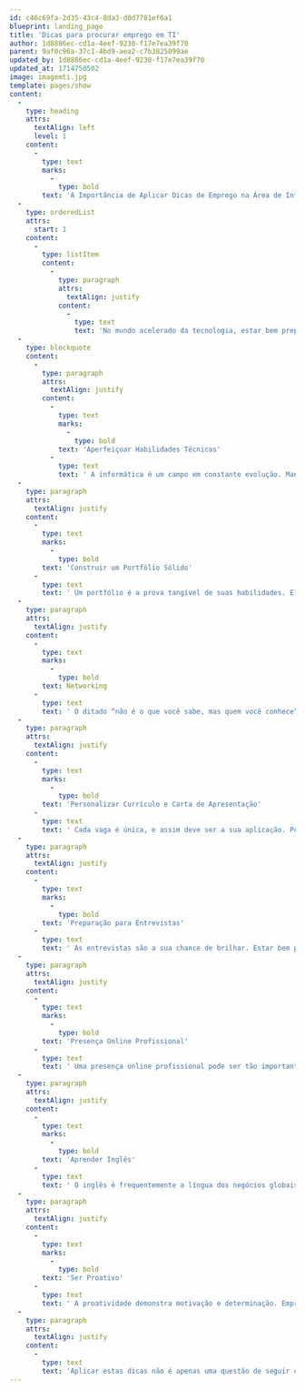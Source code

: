 ```yaml
---
id: c46c69fa-2d35-43c4-8da3-d0d7781ef6a1
blueprint: landing_page
title: 'Dicas para procurar emprego em TI'
author: 1d8886ec-cd1a-4eef-9230-f17e7ea39f70
parent: 9af0c96a-37c1-4bd9-aea2-c7b3825099ae
updated_by: 1d8886ec-cd1a-4eef-9230-f17e7ea39f70
updated_at: 1714750502
image: imagemti.jpg
template: pages/show
content:
  -
    type: heading
    attrs:
      textAlign: left
      level: 1
    content:
      -
        type: text
        marks:
          -
            type: bold
        text: 'A Importância de Aplicar Dicas de Emprego na Área de Informática'
  -
    type: orderedList
    attrs:
      start: 1
    content:
      -
        type: listItem
        content:
          -
            type: paragraph
            attrs:
              textAlign: justify
            content:
              -
                type: text
                text: 'No mundo acelerado da tecnologia, estar bem preparado para a busca de emprego é tão crucial quanto ter as habilidades técnicas necessárias. As dicas fornecidas não são apenas sugestões; elas são estratégias comprovadas que aumentam significativamente as chances de sucesso. Vamos explorar o porquê:'
  -
    type: blockquote
    content:
      -
        type: paragraph
        attrs:
          textAlign: justify
        content:
          -
            type: text
            marks:
              -
                type: bold
            text: 'Aperfeiçoar Habilidades Técnicas'
          -
            type: text
            text: ' A informática é um campo em constante evolução. Manter-se atualizado com as últimas tendências e tecnologias não só demonstra comprometimento com a aprendizagem contínua, mas também garante que você seja um candidato relevante para as posições atuais.'
  -
    type: paragraph
    attrs:
      textAlign: justify
    content:
      -
        type: text
        marks:
          -
            type: bold
        text: 'Construir um Portfólio Sólido'
      -
        type: text
        text: ' Um portfólio é a prova tangível de suas habilidades. Ele permite que potenciais empregadores vejam o que você é capaz de fazer, não apenas o que você diz poder fazer. É uma representação visual do seu conhecimento e experiência.'
  -
    type: paragraph
    attrs:
      textAlign: justify
    content:
      -
        type: text
        marks:
          -
            type: bold
        text: Networking
      -
        type: text
        text: ' O ditado “não é o que você sabe, mas quem você conhece” tem um fundo de verdade, especialmente na informática. Conexões podem levar a oportunidades de emprego não anunciadas e recomendações pessoais que podem ser decisivas.'
  -
    type: paragraph
    attrs:
      textAlign: justify
    content:
      -
        type: text
        marks:
          -
            type: bold
        text: 'Personalizar Currículo e Carta de Apresentação'
      -
        type: text
        text: ' Cada vaga é única, e assim deve ser a sua aplicação. Personalizar seu currículo e carta de apresentação mostra que você dedicou tempo e esforço para entender a posição e como você se encaixa nela.'
  -
    type: paragraph
    attrs:
      textAlign: justify
    content:
      -
        type: text
        marks:
          -
            type: bold
        text: 'Preparação para Entrevistas'
      -
        type: text
        text: ' As entrevistas são a sua chance de brilhar. Estar bem preparado mostra que você é sério sobre a vaga e tem uma compreensão profunda de suas próprias habilidades e experiências.'
  -
    type: paragraph
    attrs:
      textAlign: justify
    content:
      -
        type: text
        marks:
          -
            type: bold
        text: 'Presença Online Profissional'
      -
        type: text
        text: ' Uma presença online profissional pode ser tão importante quanto um currículo. Muitos empregadores pesquisam candidatos online antes de tomar decisões de contratação. Uma presença online positiva pode reforçar sua aplicação.'
  -
    type: paragraph
    attrs:
      textAlign: justify
    content:
      -
        type: text
        marks:
          -
            type: bold
        text: 'Aprender Inglês'
      -
        type: text
        text: ' O inglês é frequentemente a língua dos negócios globais, e na informática não é diferente. Ter fluência em inglês pode abrir portas para oportunidades internacionais e colaborações.'
  -
    type: paragraph
    attrs:
      textAlign: justify
    content:
      -
        type: text
        marks:
          -
            type: bold
        text: 'Ser Proativo'
      -
        type: text
        text: ' A proatividade demonstra motivação e determinação. Empregadores querem pessoas que tomem a iniciativa e busquem ativamente resolver problemas e melhorar processos.'
  -
    type: paragraph
    attrs:
      textAlign: justify
    content:
      -
        type: text
        text: 'Aplicar estas dicas não é apenas uma questão de seguir um protocolo; é sobre maximizar suas chances em um campo onde a demanda por excelência é alta. Cada dica é uma peça do quebra-cabeça que, quando combinada, forma o quadro completo de um candidato ideal para qualquer empregador na área de informática.'
---
```

